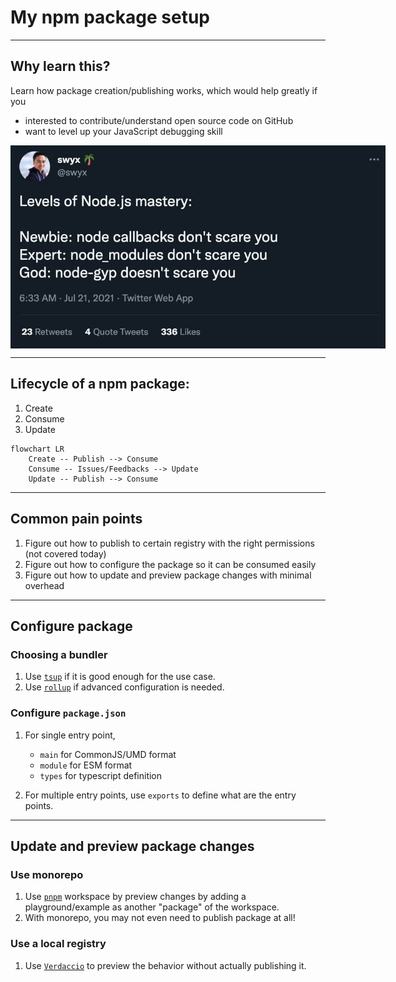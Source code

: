 # My npm package setup

---

## Why learn this?

Learn how package creation/publishing works, which would help greatly if you 

- interested to contribute/understand open source code on GitHub
- want to level up your JavaScript debugging skill 

<img src="node_modules_tweet.jpg" alt="Levels of Node.js mastery: (1) Newbie: node callbacks don't scaree you. (2) Expert: node_modules don't scare you. (3) God: node-gyp doesn't scare you" style="display: block; max-width: 600px; margin-inline: auto;" />

---

## Lifecycle of a npm package:

1. Create
1. Consume
1. Update

```mermaid
flowchart LR
    Create -- Publish --> Consume
    Consume -- Issues/Feedbacks --> Update
    Update -- Publish --> Consume
```

---

## Common pain points

1. Figure out how to publish to certain registry with the right permissions (not covered today)
1. Figure out how to configure the package so it can be consumed easily
1. Figure out how to update and preview package changes with minimal overhead

---

## Configure package

### Choosing a bundler

1. Use [`tsup`](https://tsup.egoist.dev/) if it is good enough for the use case.
1. Use [`rollup`](https://rollupjs.org/guide/en/) if advanced configuration is needed.

### Configure `package.json`

1. For single entry point, 

    - `main` for CommonJS/UMD format
    - `module` for ESM format
    - `types` for typescript definition

2. For multiple entry points, use `exports` to define what are the entry points.

---

## Update and preview package changes

### Use monorepo

1. Use [`pnpm`](https://pnpm.io/) workspace by preview changes by adding a playground/example as another "package" of the workspace.
1. With monorepo, you may not even need to publish package at all!

### Use a local registry

1. Use [`Verdaccio`](https://verdaccio.org/) to preview the behavior without actually publishing it.

